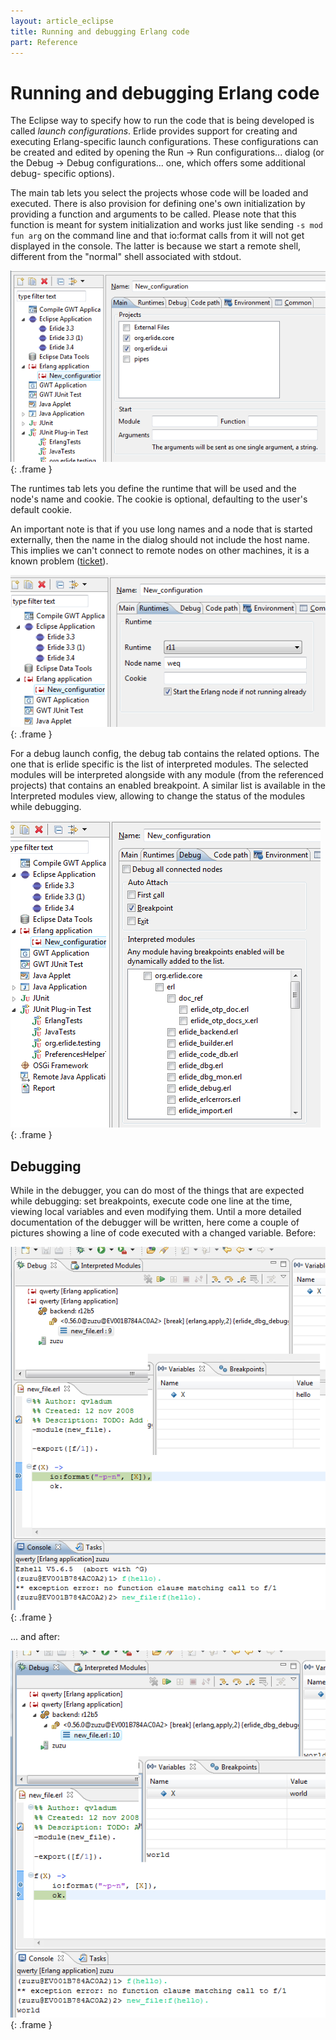 ```yaml
---
layout: article_eclipse
title: Running and debugging Erlang code
part: Reference
---
```


# Running and debugging Erlang code

The Eclipse way to specify how to run the code that is being developed is
called _launch configurations_. Erlide provides support for creating and
executing Erlang-specific launch configurations. These configurations can be
created and edited by opening the Run -> Run configurations... dialog (or the
Debug -> Debug configurations... one, which offers some additional debug-
specific options).

The main tab lets you select the projects whose code will be loaded and
executed. There is also provision for defining one's own initialization by
providing a function and arguments to be called. Please note that this function is meant for system initialization and works just like sending ```-s mod fun arg``` on the command line and that io:format calls from it will not get displayed in the console. The latter is because we start a remote shell, different from the "normal" shell associated with stdout.

![main debug tab](images/debug_main.png){: .frame }

The runtimes tab lets you define the runtime that will be used and the node's
name and cookie. The cookie is optional, defaulting to the user's default
cookie.

An important note is that if you use long names and a node that is started externally, then the name in the dialog should not include the host name. This implies we can't connect to remote nodes on other machines, it is a known problem ([ticket](https://www.assembla.com/spaces/erlide/tickets/882-can-t-run-debug-on-external-nodes-on-remote-machines)).

![debug: runtimes tab](images/debug_runtimes.png){: .frame }

For a debug launch config, the debug tab contains the related options. The one
that is erlide specific is the list of interpreted modules. The selected
modules will be interpreted alongside with any module (from the referenced
projects) that contains an enabled breakpoint. A similar list is available in
the Interpreted modules view, allowing to change the status of the modules
while debugging.

![debug: debug tab](images/debug_debug.png){: .frame }

## Debugging

While in the debugger, you can do most of the things that are expected while
debugging: set breakpoints, execute code one line at the time, viewing local
variables and even modifying them. Until a more detailed documentation of the
debugger will be written, here come a couple of pictures showing a line of
code executed with a changed variable. Before:

![debugging](images/dbg1.png){: .frame }

... and after:

![debugging](images/dbg2.png){: .frame }


